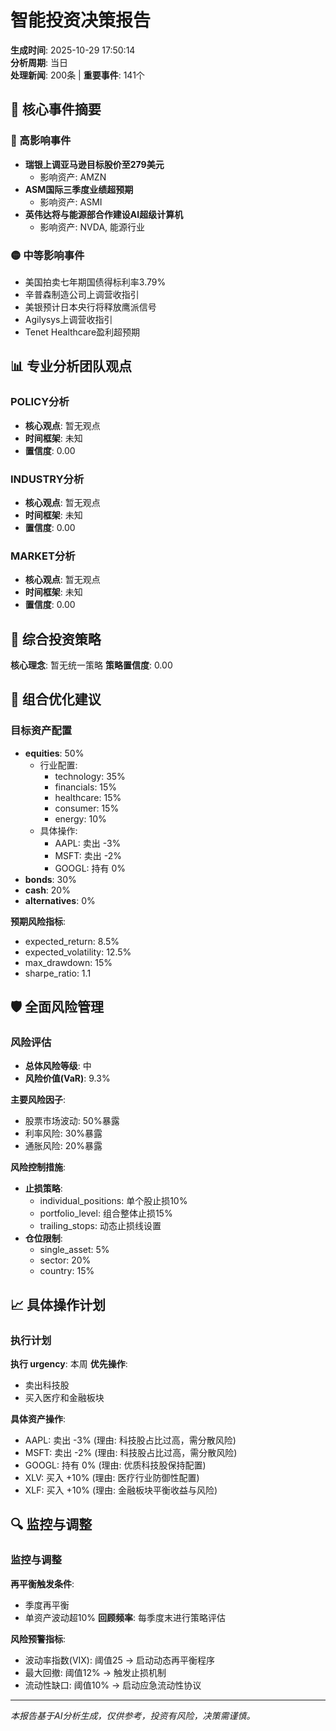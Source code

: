 # 智能投资决策报告
**生成时间**: 2025-10-29 17:50:14  
**分析周期**: 当日  
**处理新闻**: 200条 | **重要事件**: 141个

## 🎯 核心事件摘要
### 🔴 高影响事件
- **瑞银上调亚马逊目标股价至279美元**
  - 影响资产: AMZN
- **ASM国际三季度业绩超预期**
  - 影响资产: ASMI
- **英伟达将与能源部合作建设AI超级计算机**
  - 影响资产: NVDA, 能源行业
### 🟡 中等影响事件
- 美国拍卖七年期国债得标利率3.79%
- 辛普森制造公司上调营收指引
- 美银预计日本央行将释放鹰派信号
- Agilysys上调营收指引
- Tenet Healthcare盈利超预期

## 📊 专业分析团队观点
### POLICY分析
- **核心观点**: 暂无观点
- **时间框架**: 未知
- **置信度**: 0.00
### INDUSTRY分析
- **核心观点**: 暂无观点
- **时间框架**: 未知
- **置信度**: 0.00
### MARKET分析
- **核心观点**: 暂无观点
- **时间框架**: 未知
- **置信度**: 0.00

## 🎯 综合投资策略
**核心理念**: 暂无统一策略
**策略置信度**: 0.00

## 💼 组合优化建议
### 目标资产配置
- **equities**: 50%
  - 行业配置:
    * technology: 35%
    * financials: 15%
    * healthcare: 15%
    * consumer: 15%
    * energy: 10%
  - 具体操作:
    * AAPL: 卖出 -3%
    * MSFT: 卖出 -2%
    * GOOGL: 持有 0%
- **bonds**: 30%
- **cash**: 20%
- **alternatives**: 0%

**预期风险指标**:
- expected_return: 8.5%
- expected_volatility: 12.5%
- max_drawdown: 15%
- sharpe_ratio: 1.1

## 🛡️ 全面风险管理
### 风险评估
- **总体风险等级**: 中
- **风险价值(VaR)**: 9.3%

**主要风险因子**:
- 股票市场波动: 50%暴露
- 利率风险: 30%暴露
- 通胀风险: 20%暴露

**风险控制措施**:
- **止损策略**:
  - individual_positions: 单个股止损10%
  - portfolio_level: 组合整体止损15%
  - trailing_stops: 动态止损线设置
- **仓位限制**:
  - single_asset: 5%
  - sector: 20%
  - country: 15%

## 📈 具体操作计划
### 执行计划
**执行 urgency**: 本周
**优先操作**:
- 卖出科技股
- 买入医疗和金融板块

**具体资产操作**:
- AAPL: 卖出 -3% (理由: 科技股占比过高，需分散风险)
- MSFT: 卖出 -2% (理由: 科技股占比过高，需分散风险)
- GOOGL: 持有 0% (理由: 优质科技股保持配置)
- XLV: 买入 +10% (理由: 医疗行业防御性配置)
- XLF: 买入 +10% (理由: 金融板块平衡收益与风险)

## 🔍 监控与调整
### 监控与调整
**再平衡触发条件**:
- 季度再平衡
- 单资产波动超10%
**回顾频率**: 每季度末进行策略评估

**风险预警指标**:
- 波动率指数(VIX): 阈值25 → 启动动态再平衡程序
- 最大回撤: 阈值12% → 触发止损机制
- 流动性缺口: 阈值10% → 启动应急流动性协议

---
*本报告基于AI分析生成，仅供参考，投资有风险，决策需谨慎。*
